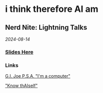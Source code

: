 # i think therefore AI am  
## Nerd Nite: Lightning Talks   
*2024-08-14*

### [Slides Here](https://docs.google.com/presentation/d/1BEr0HzxCm12tw_wFo8Stq1o1TlAlq7RovUq8qd-Cg7w/edit?usp=sharing)

### Links  

[G.I. Joe P.S.A. "I'm a computer"](https://www.youtube.com/watch?v=_YfjMZ6n8Bk)

["Know thAIself"](https://thoughtrepair.wordpress.com/2023/11/14/know-thaiself/)

